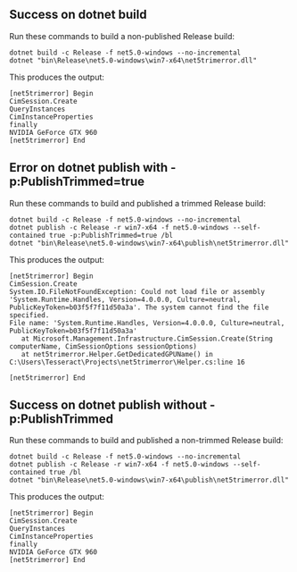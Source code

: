 ## Success on dotnet build

Run these commands to build a non-published Release build:
```
dotnet build -c Release -f net5.0-windows --no-incremental
dotnet "bin\Release\net5.0-windows\win7-x64\net5trimerror.dll"
```

This produces the output:
```
[net5trimerror] Begin
CimSession.Create
QueryInstances
CimInstanceProperties
finally
NVIDIA GeForce GTX 960
[net5trimerror] End
```

## Error on dotnet publish with -p:PublishTrimmed=true

Run these commands to build and published a trimmed Release build:
```
dotnet build -c Release -f net5.0-windows --no-incremental
dotnet publish -c Release -r win7-x64 -f net5.0-windows --self-contained true -p:PublishTrimmed=true /bl
dotnet "bin\Release\net5.0-windows\win7-x64\publish\net5trimerror.dll"
```

This produces the output:
```
[net5trimerror] Begin
CimSession.Create
System.IO.FileNotFoundException: Could not load file or assembly 'System.Runtime.Handles, Version=4.0.0.0, Culture=neutral, PublicKeyToken=b03f5f7f11d50a3a'. The system cannot find the file specified.
File name: 'System.Runtime.Handles, Version=4.0.0.0, Culture=neutral, PublicKeyToken=b03f5f7f11d50a3a'
   at Microsoft.Management.Infrastructure.CimSession.Create(String computerName, CimSessionOptions sessionOptions)
   at net5trimerror.Helper.GetDedicatedGPUName() in C:\Users\Tesseract\Projects\net5trimerror\Helper.cs:line 16

[net5trimerror] End
```


## Success on dotnet publish without -p:PublishTrimmed

Run these commands to build and published a non-trimmed Release build:
```
dotnet build -c Release -f net5.0-windows --no-incremental
dotnet publish -c Release -r win7-x64 -f net5.0-windows --self-contained true /bl
dotnet "bin\Release\net5.0-windows\win7-x64\publish\net5trimerror.dll"
```

This produces the output:
```
[net5trimerror] Begin
CimSession.Create
QueryInstances
CimInstanceProperties
finally
NVIDIA GeForce GTX 960
[net5trimerror] End
```
